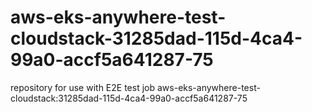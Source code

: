 # aws-eks-anywhere-test-cloudstack-31285dad-115d-4ca4-99a0-accf5a641287-75
repository for use with E2E test job aws-eks-anywhere-test-cloudstack:31285dad-115d-4ca4-99a0-accf5a641287-75
